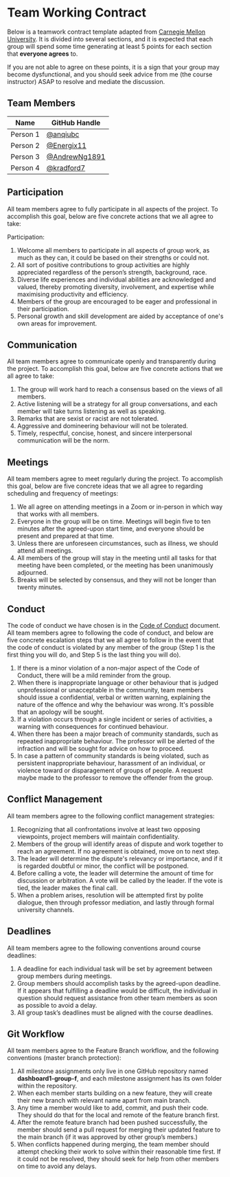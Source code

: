 # Team Working Contract

Below is a teamwork contract template adapted from [Carnegie Mellon University](https://www.cmu.edu/teaching/designteach/teach/instructionalstrategies/groupprojects/tools/index.html).
It is divided into several sections, and it is expected that each group will spend some time generating at least 5 points for each section that **everyone agrees** to. 

If you are not able to agree on these points, it is a sign that your group may become dysfunctional, and you should seek advice from me (the course instructor) ASAP to resolve and mediate the discussion.

## Team Members

| Name     | GitHub Handle                          |
|----------|----------------------------------------|
| Person 1 | [@anqiubc](https://github.com/anqiubc) |
| Person 2 | [@Energix11](https://github.com/Energix11) |
| Person 3 | [@AndrewNg1891](https://github.com/AndrewNg1891) |
| Person 4 | [@kradford7](https://github.com/kradford7) |

## Participation

All team members agree to fully participate in all aspects of the project.
To accomplish this goal, below are five concrete actions that we all agree to take:

Participation:

1. Welcome all members to participate in all aspects of group work, as much as they can, it could be based on their strengths or could not.
2. All sort of positive contributions to group activities are highly appreciated regardless of the person’s strength, background, race.
3. Diverse life experiences and individual abilities are acknowledged and valued, thereby promoting diversity, involvement, and expertise while maximising productivity and efficiency.
4. Members of the group are encouraged to be eager and professional in their participation.
5. Personal growth and skill development are aided by acceptance of one's own areas for improvement.

## Communication

All team members agree to communicate openly and transparently during the project.
To accomplish this goal, below are five concrete actions that we all agree to take:

1. The group will work hard to reach a consensus based on the views of all members.
2. Active listening will be a strategy for all group conversations, and each member will take turns listening as well as speaking.
3. Remarks that are sexist or racist are not tolerated.
4. Aggressive and domineering behaviour will not be tolerated.
5. Timely, respectful, concise, honest, and sincere interpersonal communication will be the norm.

## Meetings

All team members agree to meet regularly during the project.
To accomplish this goal, below are five concrete ideas that we all agree to regarding scheduling and frequency of meetings:

1. We all agree on attending meetings in a Zoom or in-person in which way that works with all members.
2. Everyone in the group will be on time. Meetings will begin five to ten minutes after the agreed-upon start time, and everyone should be present and prepared at that time.
3. Unless there are unforeseen circumstances, such as illness, we should attend all meetings.
4. All members of the group will stay in the meeting until all tasks for that meeting have been completed, or the meeting has been unanimously adjourned.
5. Breaks will be selected by consensus, and they will not be longer than twenty minutes.

## Conduct

The code of conduct we have chosen is in the [Code of Conduct](./CODE_OF_CONDUCT.md) document.
All team members agree to following the code of conduct, and below are five concrete escalation steps that we all agree to follow in the event that the code of conduct is violated by any member of the group (Step 1 is the first thing you will do, and Step 5 is the last thing you will do).

1. If there is a minor violation of a non-major aspect of the Code of Conduct, there will be a mild reminder from the group.
2. When there is inappropriate language or other behaviour that is judged unprofessional or unacceptable in the community, team members should issue a confidential, verbal or written warning, explaining the nature of the offence and why the behaviour was wrong. It's possible that an apology will be sought.
3. If a violation occurs through a single incident or series of activities, a warning with consequences for continued behaviour.
4. When there has been a major breach of community standards, such as repeated inappropriate behaviour. The professor will be alerted of the infraction and will be sought for advice on how to proceed.
5. In case a pattern of community standards is being violated, such as persistent inappropriate behaviour, harassment of an individual, or violence toward or disparagement of groups of people. A request maybe made to the professor to remove the offender from the group.

## Conflict Management

All team members agree to the following conflict management strategies:

1. Recognizing that all confrontations involve at least two opposing viewpoints, project members will maintain confidentiality.
2. Members of the group will identify areas of dispute and work together to reach an agreement. If no agreement is obtained, move on to next step.
3. The leader will determine the dispute's relevancy or importance, and if it is regarded doubtful or minor, the conflict will be postponed.
4. Before calling a vote, the leader will determine the amount of time for discussion or arbitration. A vote will be called by the leader. If the vote is tied, the leader makes the final call.
5. When a problem arises, resolution will be attempted first by polite dialogue, then through professor mediation, and lastly through formal university channels.

## Deadlines

All team members agree to the following conventions around course deadlines:

1. A deadline for each individual task will be set by agreement between group members during meetings.
2. Group members should accomplish tasks by the agreed-upon deadline. If it appears that fulfilling a deadline would be difficult, the individual in question should request assistance from other team members as soon as possible to avoid a delay.
3. All group task’s deadlines must be aligned with the course deadlines.

## Git Workflow

All team members agree to the Feature Branch workflow, and the following conventions (master branch protection):
1. All milestone assignments only live in one GitHub repository named **dashboard1-group-f**, and each milestone assignment has its own folder within the repository.
2. When each member starts building on a new feature, they will create their new branch with relevant name apart from main branch.
3. Any time a member would like to add, commit, and push their code. They should do that for the local and remote of the feature branch first.
4. After the remote feature branch had been pushed successfully, the member should send a pull request for merging their updated feature to the main branch (if it was approved by other group’s members.)
5. When conflicts happened during merging, the team member should attempt checking their work to solve within their reasonable time first. If it could not be resolved, they should seek for help from other members on time to avoid any delays.
